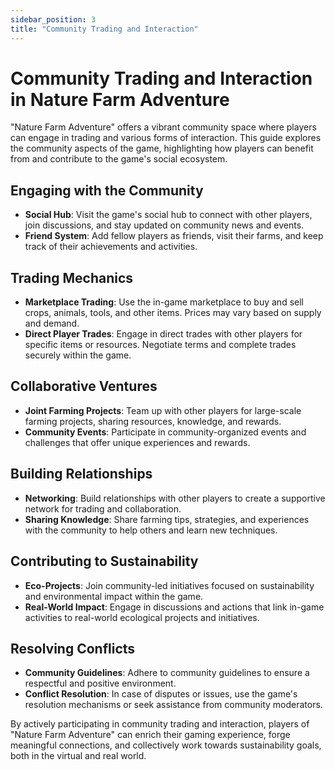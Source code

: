 ```yaml
---
sidebar_position: 3
title: "Community Trading and Interaction"
---
```


# Community Trading and Interaction in Nature Farm Adventure

"Nature Farm Adventure" offers a vibrant community space where players can engage in trading and various forms of interaction. This guide explores the community aspects of the game, highlighting how players can benefit from and contribute to the game's social ecosystem.

## Engaging with the Community

- **Social Hub**: Visit the game's social hub to connect with other players, join discussions, and stay updated on community news and events.
- **Friend System**: Add fellow players as friends, visit their farms, and keep track of their achievements and activities.

## Trading Mechanics

- **Marketplace Trading**: Use the in-game marketplace to buy and sell crops, animals, tools, and other items. Prices may vary based on supply and demand.
- **Direct Player Trades**: Engage in direct trades with other players for specific items or resources. Negotiate terms and complete trades securely within the game.

## Collaborative Ventures

- **Joint Farming Projects**: Team up with other players for large-scale farming projects, sharing resources, knowledge, and rewards.
- **Community Events**: Participate in community-organized events and challenges that offer unique experiences and rewards.

## Building Relationships

- **Networking**: Build relationships with other players to create a supportive network for trading and collaboration.
- **Sharing Knowledge**: Share farming tips, strategies, and experiences with the community to help others and learn new techniques.

## Contributing to Sustainability

- **Eco-Projects**: Join community-led initiatives focused on sustainability and environmental impact within the game.
- **Real-World Impact**: Engage in discussions and actions that link in-game activities to real-world ecological projects and initiatives.

## Resolving Conflicts

- **Community Guidelines**: Adhere to community guidelines to ensure a respectful and positive environment.
- **Conflict Resolution**: In case of disputes or issues, use the game's resolution mechanisms or seek assistance from community moderators.

By actively participating in community trading and interaction, players of "Nature Farm Adventure" can enrich their gaming experience, forge meaningful connections, and collectively work towards sustainability goals, both in the virtual and real world.

